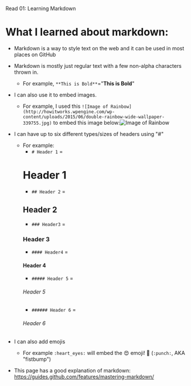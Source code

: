 Read 01: Learning Markdown

# What I learned about markdown:

* Markdown is a way to style text on the web and it can be used in most places on GitHub


* Markdown is mostly just regular text with a few non-alpha characters thrown in.
  * For example, ```**This is Bold**```="**This is Bold**"
  
  
* I can also use it to embed images.
  * For example, I used this ```![Image of Rainbow](http://howitworks.wpengine.com/wp-content/uploads/2015/06/double-rainbow-wide-wallpaper-339755.jpg)``` to embed this image below:![Image of Rainbow](http://howitworks.wpengine.com/wp-content/uploads/2015/06/double-rainbow-wide-wallpaper-339755.jpg)
  
  
* I can have up to six different types/sizes of headers using "#"
  * For example:
    * ```# Header 1``` =
    # Header 1        
    * ```## Header 2``` = 
    ## Header 2
    * ```### Header3``` = 
    ### Header 3
    * ```#### Header4``` = 
    #### Header 4
    * ```##### Header 5``` = 
    ###### Header 5
    * ```###### Header 6``` = 
    ###### Header 6
    
    
* I can also add emojis
  * For example ```:heart_eyes:``` will embed the :heart_eyes: emoji! :punch: (```:punch:```, AKA "fistbump")
  
  
* This page has a good explanation of markdown: https://guides.github.com/features/mastering-markdown/
